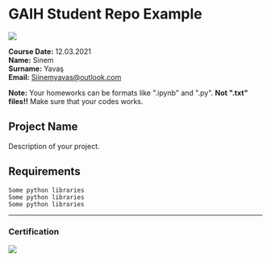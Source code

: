 # GAIH Student Repo Example
![](img/newlogo.png)

**Course Date:** 12.03.2021  
**Name:** Sinem  
**Surname:** Yavaş  
**Email:** Siinemyavas@outlook.com  

**Note:** Your homeworks can be formats like ".ipynb" and ".py". **Not ".txt" files!!** Make sure that your codes works.  

## Project Name
Description of your project.

## Requirements
```
Some python libraries
Some python libraries
Some python libraries
```
---

### Certification
![](img/TopLearnerCertificate.png)

